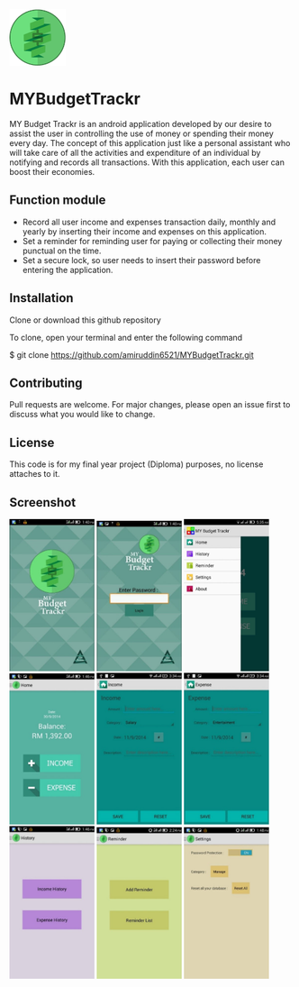 <img src="https://github.com/amiruddin6521/MYBudgetTrackr/blob/master/MY Budget Trackr/screenshot/logo.png" width="100" height="100">

# MYBudgetTrackr
MY Budget Trackr is an android application developed by our desire to assist the
user in controlling the use of money or spending their money every day. The
concept of this application just like a personal assistant who will take care of all
the activities and expenditure of an individual by notifying and records all
transactions. With this application, each user can boost their economies.

## Function module
- Record all user income and expenses transaction daily, monthly and yearly by inserting their income and expenses on this application.
- Set a reminder for reminding user for paying or collecting their money punctual on the time.
- Set a secure lock, so user needs to insert their password before entering the application.

## Installation
Clone or download this github repository

To clone, open your terminal and enter the following command

$ git clone https://github.com/amiruddin6521/MYBudgetTrackr.git

## Contributing
Pull requests are welcome. For major changes, please open an issue first to discuss what you would like to change.

## License
This code is for my final year project (Diploma) purposes, no license attaches to it.

## Screenshot
<img src="https://github.com/amiruddin6521/MYBudgetTrackr/blob/master/MY Budget Trackr/screenshot/1.jpg" width="30%" height="30%"> <img src="https://github.com/amiruddin6521/MYBudgetTrackr/blob/master/MY Budget Trackr/screenshot/2.jpg" width="30%" height="30%"> <img src="https://github.com/amiruddin6521/MYBudgetTrackr/blob/master/MY Budget Trackr/screenshot/3.jpg" width="30%" height="30%">
<img src="https://github.com/amiruddin6521/MYBudgetTrackr/blob/master/MY Budget Trackr/screenshot/4.jpg" width="30%" height="30%"> <img src="https://github.com/amiruddin6521/MYBudgetTrackr/blob/master/MY Budget Trackr/screenshot/5.jpg" width="30%" height="30%"> <img src="https://github.com/amiruddin6521/MYBudgetTrackr/blob/master/MY Budget Trackr/screenshot/6.jpg" width="30%" height="30%">
<img src="https://github.com/amiruddin6521/MYBudgetTrackr/blob/master/MY Budget Trackr/screenshot/7.jpg" width="30%" height="30%"> <img src="https://github.com/amiruddin6521/MYBudgetTrackr/blob/master/MY Budget Trackr/screenshot/8.jpg" width="30%" height="30%"> <img src="https://github.com/amiruddin6521/MYBudgetTrackr/blob/master/MY Budget Trackr/screenshot/9.jpg" width="30%" height="30%">
